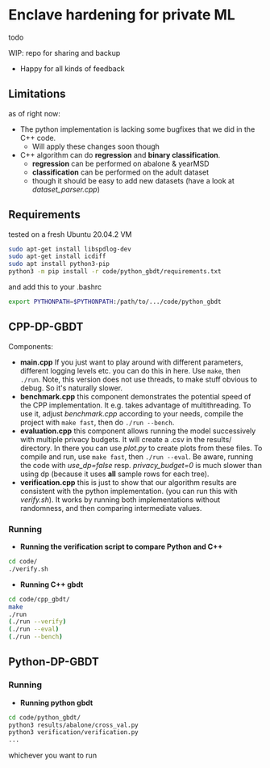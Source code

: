 # Enclave hardening for private ML

todo

WIP: repo for sharing and backup
- Happy for all kinds of feedback

## Limitations
as of right now:
- The python implementation is lacking some bugfixes that we did in the C++ code.
  - Will apply these changes soon though
- C++ algorithm can do **regression** and **binary classification**.
  - **regression** can be performed on abalone & yearMSD
  - **classification** can be performed on the adult dataset
  - though it should be easy to add new datasets (have a look at _dataset_parser.cpp_)


## Requirements
tested on a fresh Ubuntu 20.04.2 VM
```bash
sudo apt-get install libspdlog-dev
sudo apt-get install icdiff
sudo apt install python3-pip
python3 -m pip install -r code/python_gbdt/requirements.txt
```
and add this to your .bashrc
```bash
export PYTHONPATH=$PYTHONPATH:/path/to/.../code/python_gbdt
```

## CPP-DP-GBDT

Components:
- **main.cpp**
If you just want to play around with different parameters, different logging levels etc. you can do this in here. Use `make`, then `./run`.
Note, this version does not use threads, to make stuff obvious to debug. So it's naturally slower.
- **benchmark.cpp**
this component demonstrates the potential speed of the CPP implementation. It e.g. takes advantage of multithreading. To use it, adjust _benchmark.cpp_ according to your needs, compile the project with `make fast`, then do `./run --bench`.
- **evaluation.cpp**
this component allows running the model successively with multiple privacy budgets. It will create a .csv in the results/ directory. In there you can use _plot.py_ to create plots from these files. To compile and run, use `make fast`, then `./run --eval`. Be aware, running the code with _use_dp=false_ resp. _privacy_budget=0_ is much slower than using dp (because it uses **all** sample rows for each tree).
- **verification.cpp**
this is just to show that our algorithm results are consistent with the python implementation. (you can run this with _verify.sh_). It works by running both implementations without randomness, and then comparing intermediate values.


### Running
- **Running the verification script to compare Python and C++**
```bash
cd code/
./verify.sh
```
- **Running C++ gbdt**
```bash
cd code/cpp_gbdt/
make
./run
(./run --verify)
(./run --eval)
(./run --bench)
```

## Python-DP-GBDT

### Running

- **Running python gbdt**
```bash
cd code/python_gbdt/
python3 results/abalone/cross_val.py
python3 verification/verification.py
...
```
whichever you want to run
